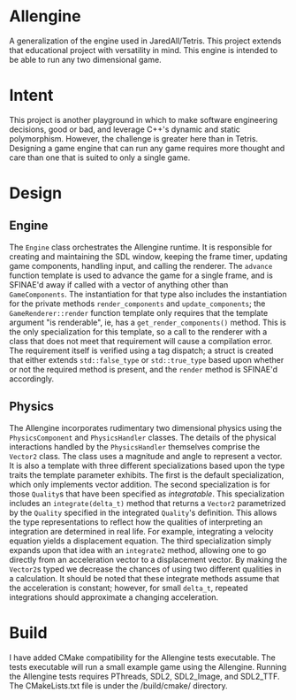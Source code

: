 # Allengine

A generalization of the engine used in JaredAll/Tetris. This project
extends that educational project with versatility in mind. This engine
is intended to be able to run any two dimensional game.

# Intent

This project is another playground in which to make software
engineering decisions, good or bad, and leverage C++'s dynamic and
static polymorphism. However, the challenge is greater here than in
Tetris. Designing a game engine that can run any game requires more
thought and care than one that is suited to only a single game.

# Design

## Engine

The `Engine` class orchestrates the Allengine runtime. It is responsible
for creating and maintaining the SDL window, keeping the frame timer,
updating game components, handling input, and calling the
renderer. The `advance` function template is used to advance the game
for a single frame, and is SFINAE'd away if called with a vector of
anything other than `GameComponents`. The instantiation for that type
also includes the instantiation for the private methods
`render_components` and `update_components`; the
`GameRenderer::render` function template only requires that the
template argument "is renderable", ie, has a `get_render_components()`
method. This is the only specialization for this template, so a call
to the renderer with a class that does not meet that requirement will
cause a compilation error. The requirement itself is verified using a
tag dispatch; a struct is created that either extends
`std::false_type` or `std::true_type` based upon whether or not the
required method is present, and the `render` method is SFINAE'd
accordingly.

## Physics

The Allengine incorporates rudimentary two dimensional physics using
the `PhysicsComponent` and `PhysicsHandler` classes. The details of
the physical interactions handled by the `PhysicsHandler` themselves
comprise the `Vector2` class. The class uses a magnitude and angle to
represent a vector. It is also a template with three different
specializations based upon the type traits the template parameter
exhibits. The first is the default specialization, which only
implements vector addition. The second specialization is for those
`Quality`s that have been specified as *integratable*. This
specialization includes an `integrate(delta_t)` method that returns a
`Vector2` parametrized by the `Quality` specified in the integrated
`Quality`'s definition. This allows the type representations to
reflect how the qualities of interpreting an integration are
determined in real life. For example, integrating a velocity equation
yields a displacement equation. The third specialization simply
expands upon that idea with an `integrate2` method, allowing one to go
directly from an acceleration vector to a displacement vector. By
making the `Vector2`s typed we decrease the chances of using two
different qualities in a calculation. It should be noted that these
integrate methods assume that the acceleration is constant; however,
for small `delta_t`, repeated integrations should approximate a
changing acceleration.

# Build

I have added CMake compatibility for the Allengine tests
executable. The tests executable will run a small example game using
the Allengine. Running the Allengine tests requires PThreads, SDL2,
SDL2\_Image, and SDL2\_TTF. The CMakeLists.txt file is under the
/build/cmake/ directory.
